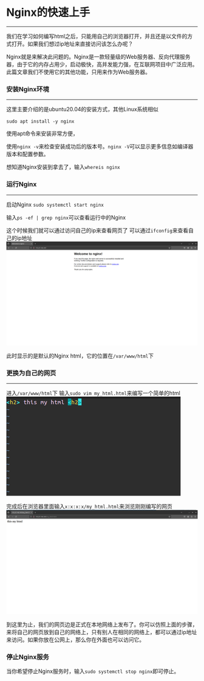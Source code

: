 # Nginx的快速上手
---
我们在学习如何编写html之后，只能用自己的浏览器打开，并且还是以文件的方式打开。如果我们想过ip地址来直接访问该怎么办呢？

Nginx就是来解决此问题的。Nginx是一款轻量级的Web服务器、反向代理服务器，由于它的内存占用少，启动极快，高并发能力强，在互联网项目中广泛应用。此篇文章我们不使用它的其他功能，只用来作为Web服务器。
### 安装Nginx环境
---
这里主要介绍的是ubuntu20.04的安装方式，其他Linux系统相似
```
sudo apt install -y nginx 
```
使用apt命令来安装非常方便，

使用`nginx -v`来检查安装成功后的版本号。`nginx -V`可以显示更多信息如编译器版本和配置参数。

想知道Nginx安装到拿去了，输入`whereis nginx`

### 运行Nginx
---
启动Nginx `sudo systemctl start nginx`

输入`ps -ef | grep nginx`可以查看运行中的Nginx 

这个时候我们就可以通过访问自己的ip来查看网页了
可以通过`ifconfig`来查看自己的ip地址
![image](images/basic_html.png "123")

此时显示的是默认的Nginx html，它的位置在`/var/www/html`下

### 更换为自己的网页
---
进入`/var/www/html`下
输入`sudo vim my_html.html`来编写一个简单的html
![image](images/my_html.png "123")

完成后在浏览器里面输入`x:x:x:x/my_html.html`来浏览刚刚编写的网页
![image](images/my_html_display.png "123")

到这里为止，我们的网页边是正式在本地网络上发布了。你可以仿照上面的步骤，来将自己的网页放到自己的网络上，只有别人在相同的网络上，都可以通过ip地址来访问。如果你放在公网上，那么你在外面也可以访问它。

### 停止Nginx服务

当你希望停止Nginx服务时，输入`sudo systemctl stop nginx`即可停止。